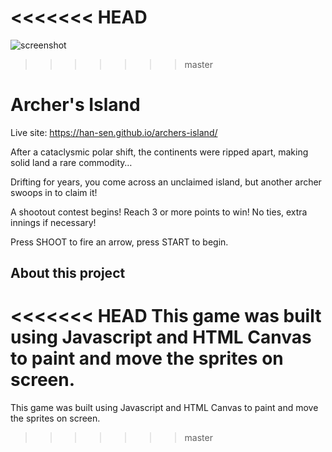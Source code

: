 <<<<<<< HEAD
=======
![screenshot](https://i.imgur.com/ia0739D.png)

>>>>>>> master
# Archer's Island

Live site: https://han-sen.github.io/archers-island/

After a cataclysmic polar shift, the continents were ripped apart, making solid land a rare commodity…

Drifting for years, you come across an unclaimed island, but another archer swoops in to claim it!

A shootout contest begins! Reach 3 or more points to win! No ties, extra innings if necessary!

Press SHOOT to fire an arrow, press START to begin.

## About this project

<<<<<<< HEAD
This game was built using Javascript and HTML Canvas to paint and move the sprites on screen.
=======
This game was built using Javascript and HTML Canvas to paint and move the sprites on screen.
>>>>>>> master
